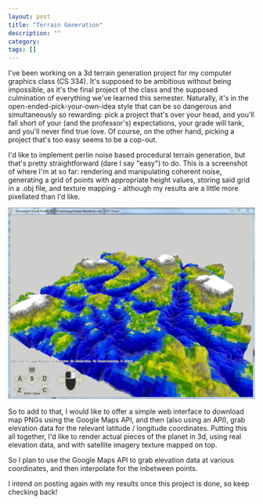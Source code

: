```yaml
---
layout: post
title: "Terrain Generation"
description: ""
category: 
tags: []
---
```


I've been working on a 3d terrain generation project for my computer graphics class (CS 334). It's supposed to be ambitious without being impossible, as it's the final project of the class and the supposed culmination of everything we've learned this semester. Naturally, it's in the open-ended-pick-your-own-idea style that can be so dangerous and simultaneously so rewarding: pick a project that's over your head, and you'll fall short of your (and the professor's) expectations, your grade will tank, and you'll never find true love. Of course, on the other hand, picking a project that's too easy seems to be a cop-out.


I'd like to implement perlin noise based procedural terrain generation, but that's pretty straightforward (dare I say "easy") to do. This is a screenshot of where I'm at so far: rendering and manipulating coherent noise, generating a grid of points with appropriate height values, storing said grid in a .obj file, and texture mapping - although my results are a little more pixellated than I'd like.

<img src="/assets/terrain-gen-tex-map.PNG">


So to add to that, I would like to offer a simple web interface to download map PNGs using the Google Maps API, and then (also using an API), grab elevation data for the relevant latitude / longitude coordinates. Putting this all together, I'd like to render actual pieces of the planet in 3d, using real elevation data, and with satellite imagery texture mapped on top.

So I plan to use the Google Maps API to grab elevation data at various coordinates, and then interpolate for the inbetween points.

I intend on posting again with my results once this project is done, so keep checking back!